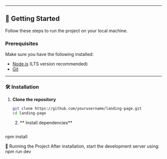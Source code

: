 
---

## 🚀 Getting Started

Follow these steps to run the project on your local machine.

### Prerequisites

Make sure you have the following installed:

- [Node.js](https://nodejs.org/) (LTS version recommended)
- [Git](https://git-scm.com/)

---

### 🛠 Installation

1. **Clone the repository**

   ```bash
   git clone https://github.com/yourusername/landing-page.git
   cd landing-page
   ```
   2. ** Install dependencies**
   ```
  npm install 
  

🚦 Running the Project
After installation, start the development server using:
npm run dev
```

